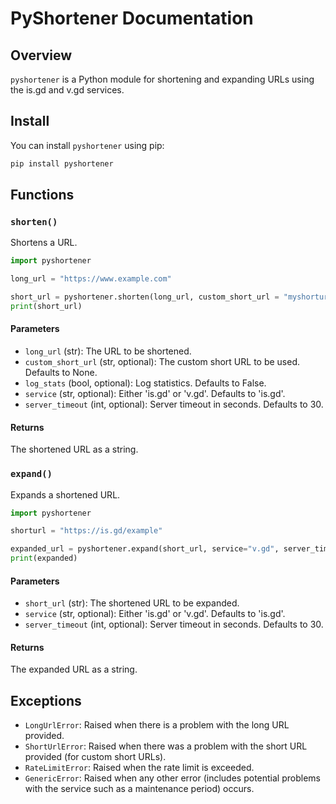 # PyShortener Documentation

## Overview

`pyshortener` is a Python module for shortening and expanding URLs using the is.gd and v.gd services.

## Install

You can install `pyshortener` using pip:

```bash
pip install pyshortener
```

## Functions

### `shorten()`

Shortens a URL.

```python
import pyshortener

long_url = "https://www.example.com"

short_url = pyshortener.shorten(long_url, custom_short_url = "myshorturl", log_stats=True, service="v.gd", server_timeout=10)
print(short_url)
```

#### Parameters

- `long_url` (str): The URL to be shortened.
- `custom_short_url` (str, optional): The custom short URL to be used. Defaults to None.
- `log_stats` (bool, optional): Log statistics. Defaults to False.
- `service` (str, optional): Either 'is.gd' or 'v.gd'. Defaults to 'is.gd'.
- `server_timeout` (int, optional): Server timeout in seconds. Defaults to 30.

#### Returns

The shortened URL as a string.

### `expand()`

Expands a shortened URL.

```python
import pyshortener

shorturl = "https://is.gd/example"

expanded_url = pyshortener.expand(short_url, service="v.gd", server_timeout=10)
print(expanded)
```

#### Parameters

- `short_url` (str): The shortened URL to be expanded.
- `service` (str, optional): Either 'is.gd' or 'v.gd'. Defaults to 'is.gd'.
- `server_timeout` (int, optional): Server timeout in seconds. Defaults to 30.

#### Returns

The expanded URL as a string.

## Exceptions

- `LongUrlError`: Raised when there is a problem with the long URL provided.
- `ShortUrlError`: Raised when there was a problem with the short URL provided (for custom short URLs).
- `RateLimitError`: Raised when the rate limit is exceeded.
- `GenericError`: Raised when any other error (includes potential problems with the service such as a maintenance period) occurs.
